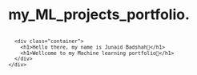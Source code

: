 # my_ML_projects_portfolio.
<svg fill="none" viewBox="0 0 600 300" width="600" height="300" xmlns="http://www.w3.org/2000/svg">
  <foreignObject width="100%" height="100%">
    <div xmlns="http://www.w3.org/1999/xhtml">
      <style>
        .container {
          display: flex;
          width: 100%;
          height: 300px;
          background-color: black;
          color: white;
        }
      </style>

      <div class="container">
        <h1>Hello there, my name is Junaid Badshah👋</h1>
        <h1>Wellcome to my Machine learning portfolio👋</h1>
      </div>
    </div>
  </foreignObject>
</svg>

